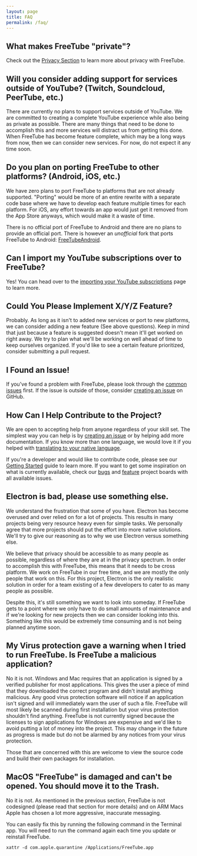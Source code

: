 ```yaml
---
layout: page
title: FAQ
permalink: /faq/
---
```


## What makes FreeTube "private"?

Check out the [Privacy Section](/usage/privacy) to learn more about privacy with FreeTube.

## Will you consider adding support for services outside of YouTube? (Twitch, Soundcloud, PeerTube, etc.)

There are currently no plans to support services outside of YouTube. We are committed to creating a complete YouTube experience while also being as private as possible. There are many things that need to be done to accomplish this and more services will distract us from getting this done. When FreeTube has become feature complete, which may be a long ways from now, then we can consider new services. For now, do not expect it any time soon.

## Do you plan on porting FreeTube to other platforms? (Android, iOS, etc.)

We have zero plans to port FreeTube to platforms that are not already supported. "Porting" would be more of an entire rewrite with a separate code base where we have to develop each feature multiple times for each platform. For iOS, any effort towards an app would just get it removed from the App Store anyways, which would make it a waste of time.

There is no official port of FreeTube to Android and there are no plans to provide an official port. There is however an _unofficial_ fork that ports FreeTube to Android: [FreeTubeAndroid](https://github.com/MarmadileManteater/FreeTubeAndroid).

## Can I import my YouTube subscriptions over to FreeTube?

Yes! You can head over to the [importing your YouTube subscriptions](/usage/importing-subscriptions) page to learn more.

## Could You Please Implement X/Y/Z Feature?

Probably. As long as it isn't to added new services or port to new platforms, we can consider adding a new feature (See above questions). Keep in mind that just because a feature is suggested doesn't mean it'll get worked on right away. We try to plan what we'll be working on well ahead of time to keep ourselves organized. If you'd like to see a certain feature prioritized, consider submitting a pull request.

## I Found an Issue!

If you've found a problem with FreeTube, please look through the [common issues](/usage/common-issues) first. If the issue is outside of those, consider [creating an issue](/community/creating-an-issue) on GitHub.

## How Can I Help Contribute to the Project?

We are open to accepting help from anyone regardless of your skill set. The simplest way you can help is by [creating an issue](/community/creating-an-issue) or by helping add more documentation. If you know more than one language, we would love it if you helped with [translating to your native language](/community/translations).

If you're a developer and would like to contribute code, please see our [Getting Started](/development/getting-started) guide to learn more. If you want to get some inspiration on what is currently available, check our [bugs](https://github.com/FreeTubeApp/FreeTube/projects/8) and [feature](https://github.com/FreeTubeApp/FreeTube/projects/7) project boards with all available issues.

## Electron is bad, please use something else.

We understand the frustration that some of you have. Electron has become overused and over relied on for a lot of projects. This results in many projects being very resource heavy even for simple tasks. We personally agree that more projects should put the effort into more native solutions. We'll try to give our reasoning as to why we use Electron versus something else.

We believe that privacy should be accessible to as many people as possible, regardless of where they are at in the privacy spectrum. In order to accomplish this with FreeTube, this means that it needs to be cross platform. We work on FreeTube in our free time, and we are mostly the only people that work on this. For this project, Electron is the only realistic solution in order for a team existing of a few developers to cater to as many people as possible.

Despite this, it's still something we want to look into someday. If FreeTube gets to a point where we only have to do small amounts of maintenance and if we're looking for new projects then we can consider looking into this. Something like this would be extremely time consuming and is not being planned anytime soon.

## My Virus protection gave a warning when I tried to run FreeTube. Is FreeTube a malicious application?

No it is not. Windows and Mac requires that an application is signed by a verified publisher for most applications. This gives the user a piece of mind that they downloaded the correct program and didn't install anything malicious. Any good virus protection software will notice if an application isn't signed and will immediately warn the user of such a file. FreeTube will most likely be scanned during first installation but your virus protection shouldn't find anything. FreeTube is not currently signed because the licenses to sign applications for Windows are expensive and we'd like to avoid putting a lot of money into the project. This may change in the future as progress is made but do not be alarmed by any notices from your virus protection.

Those that are concerned with this are welcome to view the source code and build their own packages for installation.

## MacOS "FreeTube" is damaged and can't be opened. You should move it to the Trash.

No it is not. As mentioned in the previous section, FreeTube is not codesigned (please read that section for more details) and on ARM Macs Apple has chosen a lot more aggressive, inaccurate messaging.

You can easily fix this by running the following command in the Terminal app. You will need to run the command again each time you update or reinstall FreeTube.

```
xattr -d com.apple.quarantine /Applications/FreeTube.app
```
